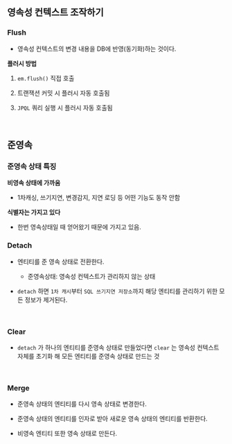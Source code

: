 

## 영속성 컨텍스트 조작하기


### Flush

- 영속성 컨텍스트의 변경 내용을 DB에 반영(동기화)하는 것이다.

**플러시 방법**

1. `em.flush()` 직접 호출

2. 트랜잭션 커밋 시 플러시 자동 호출됨

3. `JPQL` 쿼리 실행 시 플러시 자동 호출됨



<br>

## 준영속

### 준영속 상태 특징

**비영속 상태에 가까움**

- 1차캐싱, 쓰기지연, 변경감지, 지연 로딩 등 어떤 기능도 동작 안함

**식별자는 가지고 있다**

- 한번 영속상태일 때 얻어왔기 때문에 가지고 있음.




### Detach

- 엔티티를 준 영속 상태로 전환한다.
	- 준영속상태: 영속성 컨텍스트가 관리하지 않는 상태

- `detach` 하면 `1차 캐시`부터 `SQL 쓰기지연 저장소`까지 해당 엔티티를 관리하기 위한 모든 정보가 제거된다.

<br>

### Clear

- `detach` 가 하나의 엔티티를 준영속 상태로 만들었다면 `clear` 는 영속성 컨텍스트 자체를 초기화 해 모든 엔티티를 준영속 상태로 만드는 것

<br>

### Merge

- 준영속 상태의 엔티티를 다시 영속 상태로 변경한다.

- 준영속 상태의 엔티티를 인자로 받아 새로운 영속 상태의 엔티티를 반환한다.

- 비영속 엔티티 또한 영속 상태로 만든다.

